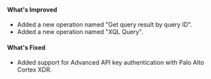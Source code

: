 #### What's Improved
- Added a new operation named "Get query result by query ID".
- Added a new operation named "XQL Query". 

#### What's Fixed
- Added support for Advanced API key authentication with Palo Alto Cortex XDR.
